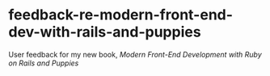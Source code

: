 # feedback-re-modern-front-end-dev-with-rails-and-puppies
User feedback for my new book, *Modern Front-End Development with Ruby on Rails and Puppies*
